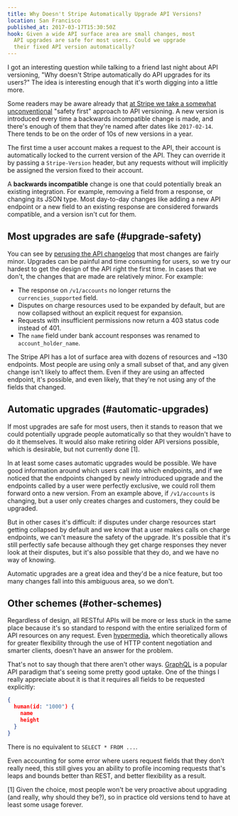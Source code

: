 ```yaml
---
title: Why Doesn't Stripe Automatically Upgrade API Versions?
location: San Francisco
published_at: 2017-03-17T15:30:50Z
hook: Given a wide API surface area are small changes, most
  API upgrades are safe for most users. Could we upgrade
  their fixed API version automatically?
---
```


I got an interesting question while talking to a friend
last night about API versioning, "Why doesn't Stripe
automatically do API upgrades for its users?" The idea is
interesting enough that it's worth digging into a little
more.

Some readers may be aware already that [at Stripe we take a
somewhat unconventional][upgrades] "safety first" approach
to API versioning. A new version is introduced every time a
backwards incompatible change is made, and there's enough
of them that they're named after dates like `2017-02-14`.
There tends to be on the order of 10s of new versions in a
year.

The first time a user account makes a request to the API,
their account is automatically locked to the current
version of the API. They can override it by passing a
`Stripe-Version` header, but any requests without will
implicitly be assigned the version fixed to their account.

A **backwards incompatible** change is one that could
potentially break an existing integration. For example,
removing a field from a response, or changing its JSON
type. Most day-to-day changes like adding a new API
endpoint or a new field to an existing response are
considered forwards compatible, and a version isn't cut for
them.

## Most upgrades are safe (#upgrade-safety)

You can see by [perusing the API changelog][changelog] that
most changes are fairly minor. Upgrades can be painful and
time consuming for users, so we try our hardest to get the
design of the API right the first time. In cases that we
don't, the changes that are made are relatively minor. For
example:

* The response on `/v1/accounts` no longer returns the
  `currencies_supported` field.
* Disputes on charge resources used to be expanded by
  default, but are now collapsed without an explicit
  request for expansion.
* Requests with insufficient permissions now return a 403
  status code instead of 401.
* The `name` field under bank account responses was renamed
  to `account_holder_name`.

The Stripe API has a lot of surface area with dozens of
resources and ~130 endpoints. Most people are using only a
small subset of that, and any given change isn't likely to
affect them. Even if they are using an affected endpoint,
it's possible, and even likely, that they're not using any
of the fields that changed.

## Automatic upgrades (#automatic-upgrades)

If most upgrades are safe for most users, then it stands to
reason that we could potentially upgrade people
automatically so that they wouldn't have to do it
themselves. It would also make retiring older API versions
possible, which is desirable, but not currently done [1].

In at least some cases automatic upgrades would be
possible. We have good information around which users call
into which endpoints, and if we noticed that the endpoints
changed by newly introduced upgrade and the endpoints
called by a user were perfectly exclusive, we could roll
them forward onto a new version. From an example above, if
`/v1/accounts` is changing, but a user only creates charges
and customers, they could be upgraded.

But in other cases it's difficult: if disputes under charge
resources start getting collapsed by default and we know
that a user makes calls on charge endpoints, we can't
measure the safety of the upgrade. It's possible that it's
still perfectly safe because although they get charge
responses they never look at their disputes, but it's also
possible that they do, and we have no way of knowing.

Automatic upgrades are a great idea and they'd be a nice
feature, but too many changes fall into this ambiguous
area, so we don't.

## Other schemes (#other-schemes)

Regardless of design, all RESTful APIs will be more or less
stuck in the same place because it's so standard to respond
with the entire serialized form of API resources on any
request. Even [hypermedia][hypermedia], which theoretically
allows for greater flexibility through the use of HTTP
content negotiation and smarter clients, doesn't have an
answer for the problem.

That's not to say though that there aren't other ways.
[GraphQL][graphql] is a popular API paradigm that's seeing
some pretty good uptake. One of the things I really
appreciate about it is that it requires all fields to be
requested explicitly:

``` json
{
  human(id: "1000") {
    name
    height
  }
}
```

There is no equivalent to `SELECT * FROM ...`.

Even accounting for some error where users request fields
that they don't really need, this still gives you an
ability to profile incoming requests that's leaps and
bounds better than REST, and better flexibility as a
result.

[changelog]: https://stripe.com/docs/upgrades#api-changelog
[graphql]: http://graphql.org/learn/queries/
[hypermedia]: https://en.wikipedia.org/wiki/HATEOAS
[upgrades]: https://stripe.com/docs/upgrades

[1] Given the choice, most people won't be very proactive
    about upgrading (and really, why should they be?), so
    in practice old versions tend to have at least some
    usage forever.
